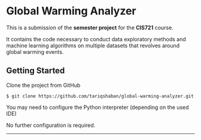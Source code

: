 Global Warming Analyzer
==============================
This is a submission of the **semester project** for the **CIS721** course.

It contains the code necessary to conduct data exploratory methods and machine learning algorithms on multiple
datasets that revolves around global warming events.


Getting Started
------------
Clone the project from GitHub

`$ git clone https://github.com/tariqshaban/global-warming-analyzer.git`

You may need to configure the Python interpreter (depending on the used IDE)

No further configuration is required.

--------